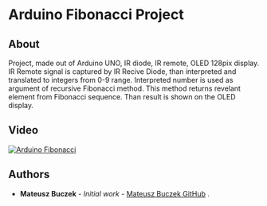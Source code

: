 # Arduino Fibonacci Project



## About

Project, made out of Arduino UNO, IR diode, IR remote, OLED 128pix display. IR
Remote signal is captured by IR Recive Diode, than interpreted and translated to integers
from 0-9 range. Interpreted number is used as argument of recursive Fibonacci method.
This method returns revelant element from Fibonacci sequence. Than result is shown on
the OLED display.

## Video
[![Arduino Fibonacci](http://img.youtube.com/vi/ANHoEIkpWbg/0.jpg)](http://www.youtube.com/watch?v=ANHoEIkpWbg "Arduino Fibonacci")

## Authors

* **Mateusz Buczek** - *Initial work* - [Mateusz Buczek GitHub](https://github.com/MateuszBuczek88)
.
